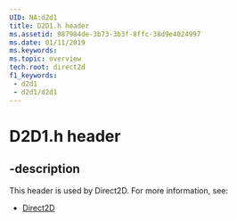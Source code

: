 ```yaml
---
UID: NA:d2d1
title: D2D1.h header
ms.assetid: 987984de-3b73-3b3f-8ffc-38d9e4024997
ms.date: 01/11/2019
ms.keywords: 
ms.topic: overview
tech.root: direct2d
f1_keywords:
 - d2d1
 - d2d1/d2d1
---
```


# D2D1.h header


## -description

This header is used by Direct2D. For more information, see:

- [Direct2D](../_direct2d/index.md)

